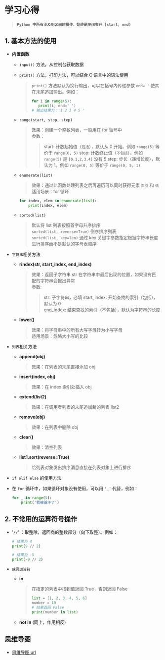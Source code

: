 # 学习心得

> **`Python 中所有涉及到区间的操作，始终是左闭右开 [start, end)`**

## 1. 基本方法的使用

- **内置函数**

  - `input()` 方法，从控制台获取数据
  - `print()` 方法，打印方法，可以结合 C 语言中的语法使用

    > `print()` 方法默认为换行输出，可以在括号内传递参数 `end=''` 使其在末尾追加输出。例如：
    >
    > ```python
    > for i in range(5):
    >    print(i, end=' ')
    > # 输出结果为：'1 2 3 4 5 '
    > ```

  - `range(start, stop, step)`
  
    > 效果：创建一个整数列表，一般用在 for 循环中  
    > 参数：
    >
    > > start: 计数起始值（`包括`），默认从 0 开始。例如 `range(5)` 等价于 `range(0, 5)`
    > > stop: 计数终止值（`不包括`）。例如 `range(5)` 是 `[0,1,2,3,4]` 没有 5
    > > step: 步长（递增长度），默认为 1。例如 `range(0, 5)` 等价于 `range(0, 5, 1)`
  - `enumerate(list)`

    > 效果：通过此函数处理列表之后再遍历可以同时获得元素 `索引` 和 `值`
    > 适用场景：for 循环

    ```python
    for index, elem in enumerate(list):
        print(index, elem)
    ```

  - `sorted(list)`

    > 默认将 list 列表按照首字母升序排序  
    > `sorted(list, reverse=True)` 倒序排序列表  
    > `sorted(list, key=len)` 通过 key 关键字参数指定根据字符串长度进行排序而不是默认的字母表顺序

- `字符串`相关方法

  - **rindex(str, start_index, end_index)**
    > 效果：返回子字符串 str 在字符串中最后出现的位置，如果没有匹配的字符串会报出异常  
    > 参数:
    >
    > > str: 子字符串，必填
    > > start_index: 开始查找的索引（包括），默认为 0  
    > > end_index: 结束查找的索引（不包括），默认为字符串的长度
  - **lower()**
    > 效果：将字符串中的所有大写字母转为小写字母  
    > 适用场景：忽略大小写的比较

- `列表`相关方法

  - **append(obj)**
    > 效果：在列表的末尾直接添加 obj
  - **insert(index, obj)**
    > 效果：在 index 索引处插入 obj
  - **extend(list2)**
    > 效果：在调用者列表的末尾追加新的列表 list2
  - **remove(obj)**
    > 效果：在列表中删除 obj
  - **clear()**
    > 效果：清空列表
  - **list1.sort(reverse=True)**
    > 给列表对象发出排序消息直接在列表对象上进行排序

- `if elif else` 的使用方法
- 在 `for` 循环中，如果循环对象没有使用，可以用 `'_'` 代替，例如：

  ```python
  for _ in range(5):
      print('我被循环了')
  ```

## 2. 不常用的运算符号操作

- '`//`' ：取整除，返回商的整数部分（向下取整）。例如：

  ```python
  # 结果为 4
  print(9 // 2)

  # 结果为 -5
  print(-9 // 2)
  ```

- `成员运算符`

  - **in**

    > 在指定的列表中找到值返回 True，否则返回 False
    >
    > ```python
    > list = [1, 2, 3, 4, 5, 6]
    > number = 10
    > # 结果返回 False
    > print(number in list)
    > ```

  - **not in** (同上，作用相反)

## 思维导图

- [思维导图 url](https://www.processon.com/mindmap/5e805a28e4b06b8530018fd6)
